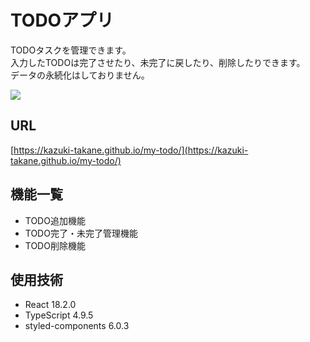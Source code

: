 # TODOアプリ
TODOタスクを管理できます。<br>
入力したTODOは完了させたり、未完了に戻したり、削除したりできます。<br>
データの永続化はしておりません。<br>

<img src="https://github.com/kazuki-takane/my-todo/assets/119714353/2e810902-57eb-408a-b9d8-fc161e521cc1" >

## URL
[https://kazuki-takane.github.io/my-todo/](https://kazuki-takane.github.io/my-todo/)

## 機能一覧
- TODO追加機能
- TODO完了・未完了管理機能
- TODO削除機能

## 使用技術
- React 18.2.0
- TypeScript 4.9.5
- styled-components 6.0.3
